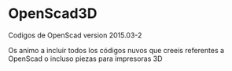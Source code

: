 # OpenScad3D
Codigos de OpenScad version 2015.03-2

Os animo a incluir todos los códigos nuvos que creeis referentes a OpenScad o incluso piezas para impresoras 3D
